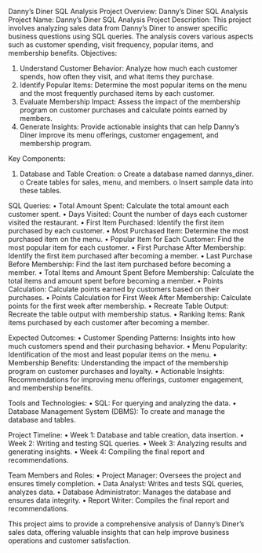 Danny’s Diner SQL Analysis
Project Overview: Danny’s Diner SQL Analysis
Project Name:
Danny’s Diner SQL Analysis
Project Description:
This project involves analyzing sales data from Danny’s Diner to answer specific business questions using SQL queries. The analysis covers various aspects such as customer spending, visit frequency, popular items, and membership benefits.
Objectives:
1.	Understand Customer Behavior: Analyze how much each customer spends, how often they visit, and what items they purchase.
2.	Identify Popular Items: Determine the most popular items on the menu and the most frequently purchased items by each customer.
3.	Evaluate Membership Impact: Assess the impact of the membership program on customer purchases and calculate points earned by members.
4.	Generate Insights: Provide actionable insights that can help Danny’s Diner improve its menu offerings, customer engagement, and membership program.

Key Components:
1.	Database and Table Creation:
o	Create a database named dannys_diner.
o	Create tables for sales, menu, and members.
o	Insert sample data into these tables.

SQL Queries:
•	Total Amount Spent: Calculate the total amount each customer spent.
•	Days Visited: Count the number of days each customer visited the restaurant.
•	First Item Purchased: Identify the first item purchased by each customer.
•	Most Purchased Item: Determine the most purchased item on the menu.
•	Popular Item for Each Customer: Find the most popular item for each customer.
•	First Purchase After Membership: Identify the first item purchased after becoming a member.
•	Last Purchase Before Membership: Find the last item purchased before becoming a member.
•	Total Items and Amount Spent Before Membership: Calculate the total items and amount spent before becoming a member.
•	Points Calculation: Calculate points earned by customers based on their purchases.
•	Points Calculation for First Week After Membership: Calculate points for the first week after membership.
•	Recreate Table Output: Recreate the table output with membership status.
•	Ranking Items: Rank items purchased by each customer after becoming a member.

Expected Outcomes:
•	Customer Spending Patterns: Insights into how much customers spend and their purchasing behavior.
•	Menu Popularity: Identification of the most and least popular items on the menu.
•	Membership Benefits: Understanding the impact of the membership program on customer purchases and loyalty.
•	Actionable Insights: Recommendations for improving menu offerings, customer engagement, and membership benefits.

Tools and Technologies:
•	SQL: For querying and analyzing the data.
•	Database Management System (DBMS): To create and manage the database and tables.

Project Timeline:
•	Week 1: Database and table creation, data insertion.
•	Week 2: Writing and testing SQL queries.
•	Week 3: Analyzing results and generating insights.
•	Week 4: Compiling the final report and recommendations.

Team Members and Roles:
•	Project Manager: Oversees the project and ensures timely completion.
•	Data Analyst: Writes and tests SQL queries, analyzes data.
•	Database Administrator: Manages the database and ensures data integrity.
•	Report Writer: Compiles the final report and recommendations.

This project aims to provide a comprehensive analysis of Danny’s Diner’s sales data, offering valuable insights that can help improve business operations and customer satisfaction.
